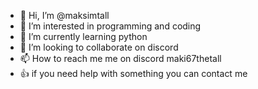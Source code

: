 - 👋 Hi, I’m @maksimtall
- 👀 I’m interested in programming and coding
- 🌱 I’m currently learning python
- 💞️ I’m looking to collaborate on discord
- 📫 How to reach me me on discord maki67thetall
- 👍 if you need help with something you can contact me

<!---
maksimtall/maksimtall is a ✨ special ✨ repository because its `README.md` (this file) appears on your GitHub profile.
You can click the Preview link to take a look at your changes.
--->
